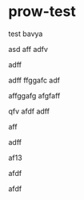 # prow-test
test
bavya

asd
aff
adfv


adff

adff
ffggafc
adf

affggafg
afgfaff

qfv
afdf
adff

aff

adff


af13


afdf

afdf
